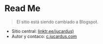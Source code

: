 # Read Me

> El sitio está siendo cambiado a Blogspot.

* Sitio central: [linktr.ee/jucardus)](https://linktr.ee/jucardus)
* Autor y contaco: [c.jucardus.com](https://c.jucardus.com)
